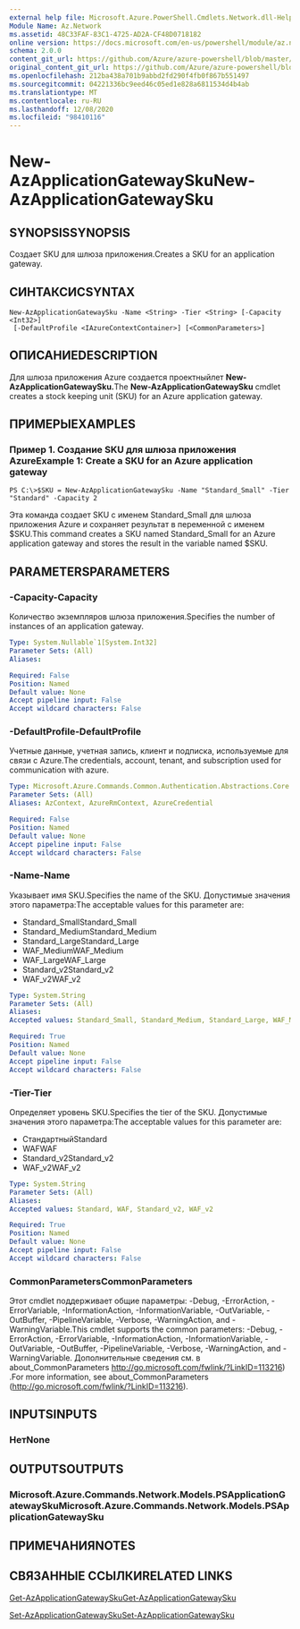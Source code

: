```yaml
---
external help file: Microsoft.Azure.PowerShell.Cmdlets.Network.dll-Help.xml
Module Name: Az.Network
ms.assetid: 48C33FAF-83C1-4725-AD2A-CF48D0718182
online version: https://docs.microsoft.com/en-us/powershell/module/az.network/new-azapplicationgatewaysku
schema: 2.0.0
content_git_url: https://github.com/Azure/azure-powershell/blob/master/src/Network/Network/help/New-AzApplicationGatewaySku.md
original_content_git_url: https://github.com/Azure/azure-powershell/blob/master/src/Network/Network/help/New-AzApplicationGatewaySku.md
ms.openlocfilehash: 212ba438a701b9abbd2fd290f4fb0f867b551497
ms.sourcegitcommit: 04221336bc9eed46c05ed1e828a6811534d4b4ab
ms.translationtype: MT
ms.contentlocale: ru-RU
ms.lasthandoff: 12/08/2020
ms.locfileid: "98410116"
---
```

# <span data-ttu-id="303c9-101">New-AzApplicationGatewaySku</span><span class="sxs-lookup"><span data-stu-id="303c9-101">New-AzApplicationGatewaySku</span></span>

## <span data-ttu-id="303c9-102">SYNOPSIS</span><span class="sxs-lookup"><span data-stu-id="303c9-102">SYNOPSIS</span></span>
<span data-ttu-id="303c9-103">Создает SKU для шлюза приложения.</span><span class="sxs-lookup"><span data-stu-id="303c9-103">Creates a SKU for an application gateway.</span></span>

## <span data-ttu-id="303c9-104">СИНТАКСИС</span><span class="sxs-lookup"><span data-stu-id="303c9-104">SYNTAX</span></span>

```
New-AzApplicationGatewaySku -Name <String> -Tier <String> [-Capacity <Int32>]
 [-DefaultProfile <IAzureContextContainer>] [<CommonParameters>]
```

## <span data-ttu-id="303c9-105">ОПИСАНИЕ</span><span class="sxs-lookup"><span data-stu-id="303c9-105">DESCRIPTION</span></span>
<span data-ttu-id="303c9-106">Для шлюза приложения Azure создается проектныйлет **New-AzApplicationGatewaySku.**</span><span class="sxs-lookup"><span data-stu-id="303c9-106">The **New-AzApplicationGatewaySku** cmdlet creates a stock keeping unit (SKU) for an Azure application gateway.</span></span>

## <span data-ttu-id="303c9-107">ПРИМЕРЫ</span><span class="sxs-lookup"><span data-stu-id="303c9-107">EXAMPLES</span></span>

### <span data-ttu-id="303c9-108">Пример 1. Создание SKU для шлюза приложения Azure</span><span class="sxs-lookup"><span data-stu-id="303c9-108">Example 1: Create a SKU for an Azure application gateway</span></span>
```
PS C:\>$SKU = New-AzApplicationGatewaySku -Name "Standard_Small" -Tier "Standard" -Capacity 2
```

<span data-ttu-id="303c9-109">Эта команда создает SKU с именем Standard_Small для шлюза приложения Azure и сохраняет результат в переменной с именем $SKU.</span><span class="sxs-lookup"><span data-stu-id="303c9-109">This command creates a SKU named Standard_Small for an Azure application gateway and stores the result in the variable named $SKU.</span></span>

## <span data-ttu-id="303c9-110">PARAMETERS</span><span class="sxs-lookup"><span data-stu-id="303c9-110">PARAMETERS</span></span>

### <span data-ttu-id="303c9-111">-Capacity</span><span class="sxs-lookup"><span data-stu-id="303c9-111">-Capacity</span></span>
<span data-ttu-id="303c9-112">Количество экземпляров шлюза приложения.</span><span class="sxs-lookup"><span data-stu-id="303c9-112">Specifies the number of instances of an application gateway.</span></span>

```yaml
Type: System.Nullable`1[System.Int32]
Parameter Sets: (All)
Aliases:

Required: False
Position: Named
Default value: None
Accept pipeline input: False
Accept wildcard characters: False
```

### <span data-ttu-id="303c9-113">-DefaultProfile</span><span class="sxs-lookup"><span data-stu-id="303c9-113">-DefaultProfile</span></span>
<span data-ttu-id="303c9-114">Учетные данные, учетная запись, клиент и подписка, используемые для связи с Azure.</span><span class="sxs-lookup"><span data-stu-id="303c9-114">The credentials, account, tenant, and subscription used for communication with azure.</span></span>

```yaml
Type: Microsoft.Azure.Commands.Common.Authentication.Abstractions.Core.IAzureContextContainer
Parameter Sets: (All)
Aliases: AzContext, AzureRmContext, AzureCredential

Required: False
Position: Named
Default value: None
Accept pipeline input: False
Accept wildcard characters: False
```

### <span data-ttu-id="303c9-115">-Name</span><span class="sxs-lookup"><span data-stu-id="303c9-115">-Name</span></span>
<span data-ttu-id="303c9-116">Указывает имя SKU.</span><span class="sxs-lookup"><span data-stu-id="303c9-116">Specifies the name of the SKU.</span></span>
<span data-ttu-id="303c9-117">Допустимые значения этого параметра:</span><span class="sxs-lookup"><span data-stu-id="303c9-117">The acceptable values for this parameter are:</span></span>
- <span data-ttu-id="303c9-118">Standard_Small</span><span class="sxs-lookup"><span data-stu-id="303c9-118">Standard_Small</span></span>
- <span data-ttu-id="303c9-119">Standard_Medium</span><span class="sxs-lookup"><span data-stu-id="303c9-119">Standard_Medium</span></span>
- <span data-ttu-id="303c9-120">Standard_Large</span><span class="sxs-lookup"><span data-stu-id="303c9-120">Standard_Large</span></span>
- <span data-ttu-id="303c9-121">WAF_Medium</span><span class="sxs-lookup"><span data-stu-id="303c9-121">WAF_Medium</span></span>
- <span data-ttu-id="303c9-122">WAF_Large</span><span class="sxs-lookup"><span data-stu-id="303c9-122">WAF_Large</span></span>
- <span data-ttu-id="303c9-123">Standard_v2</span><span class="sxs-lookup"><span data-stu-id="303c9-123">Standard_v2</span></span>
- <span data-ttu-id="303c9-124">WAF_v2</span><span class="sxs-lookup"><span data-stu-id="303c9-124">WAF_v2</span></span>

```yaml
Type: System.String
Parameter Sets: (All)
Aliases:
Accepted values: Standard_Small, Standard_Medium, Standard_Large, WAF_Medium, WAF_Large, Standard_v2, WAF_v2

Required: True
Position: Named
Default value: None
Accept pipeline input: False
Accept wildcard characters: False
```

### <span data-ttu-id="303c9-125">-Tier</span><span class="sxs-lookup"><span data-stu-id="303c9-125">-Tier</span></span>
<span data-ttu-id="303c9-126">Определяет уровень SKU.</span><span class="sxs-lookup"><span data-stu-id="303c9-126">Specifies the tier of the SKU.</span></span>
<span data-ttu-id="303c9-127">Допустимые значения этого параметра:</span><span class="sxs-lookup"><span data-stu-id="303c9-127">The acceptable values for this parameter are:</span></span>
- <span data-ttu-id="303c9-128">Стандартный</span><span class="sxs-lookup"><span data-stu-id="303c9-128">Standard</span></span>
- <span data-ttu-id="303c9-129">WAF</span><span class="sxs-lookup"><span data-stu-id="303c9-129">WAF</span></span>
- <span data-ttu-id="303c9-130">Standard_v2</span><span class="sxs-lookup"><span data-stu-id="303c9-130">Standard_v2</span></span>
- <span data-ttu-id="303c9-131">WAF_v2</span><span class="sxs-lookup"><span data-stu-id="303c9-131">WAF_v2</span></span>

```yaml
Type: System.String
Parameter Sets: (All)
Aliases:
Accepted values: Standard, WAF, Standard_v2, WAF_v2

Required: True
Position: Named
Default value: None
Accept pipeline input: False
Accept wildcard characters: False
```

### <span data-ttu-id="303c9-132">CommonParameters</span><span class="sxs-lookup"><span data-stu-id="303c9-132">CommonParameters</span></span>
<span data-ttu-id="303c9-133">Этот cmdlet поддерживает общие параметры: -Debug, -ErrorAction, -ErrorVariable, -InformationAction, -InformationVariable, -OutVariable, -OutBuffer, -PipelineVariable, -Verbose, -WarningAction, and -WarningVariable.</span><span class="sxs-lookup"><span data-stu-id="303c9-133">This cmdlet supports the common parameters: -Debug, -ErrorAction, -ErrorVariable, -InformationAction, -InformationVariable, -OutVariable, -OutBuffer, -PipelineVariable, -Verbose, -WarningAction, and -WarningVariable.</span></span> <span data-ttu-id="303c9-134">Дополнительные сведения см. в about_CommonParameters http://go.microsoft.com/fwlink/?LinkID=113216) .</span><span class="sxs-lookup"><span data-stu-id="303c9-134">For more information, see about_CommonParameters (http://go.microsoft.com/fwlink/?LinkID=113216).</span></span>

## <span data-ttu-id="303c9-135">INPUTS</span><span class="sxs-lookup"><span data-stu-id="303c9-135">INPUTS</span></span>

### <span data-ttu-id="303c9-136">Нет</span><span class="sxs-lookup"><span data-stu-id="303c9-136">None</span></span>

## <span data-ttu-id="303c9-137">OUTPUTS</span><span class="sxs-lookup"><span data-stu-id="303c9-137">OUTPUTS</span></span>

### <span data-ttu-id="303c9-138">Microsoft.Azure.Commands.Network.Models.PSApplicationGatewaySku</span><span class="sxs-lookup"><span data-stu-id="303c9-138">Microsoft.Azure.Commands.Network.Models.PSApplicationGatewaySku</span></span>

## <span data-ttu-id="303c9-139">ПРИМЕЧАНИЯ</span><span class="sxs-lookup"><span data-stu-id="303c9-139">NOTES</span></span>

## <span data-ttu-id="303c9-140">СВЯЗАННЫЕ ССЫЛКИ</span><span class="sxs-lookup"><span data-stu-id="303c9-140">RELATED LINKS</span></span>

[<span data-ttu-id="303c9-141">Get-AzApplicationGatewaySku</span><span class="sxs-lookup"><span data-stu-id="303c9-141">Get-AzApplicationGatewaySku</span></span>](./Get-AzApplicationGatewaySku.md)

[<span data-ttu-id="303c9-142">Set-AzApplicationGatewaySku</span><span class="sxs-lookup"><span data-stu-id="303c9-142">Set-AzApplicationGatewaySku</span></span>](./Set-AzApplicationGatewaySku.md)


